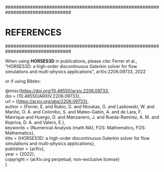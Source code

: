 ################################################################################ 
#                             **REFERENCES**                                  #
################################################################################ 

When using **HORSES3D** in publications, please cite: Ferrer et al., "HORSES3D: a high-order discontinuous Galerkin solver for flow simulations and multi-physics applications", arXiv:2206.09733, 2022

or if using Bibtex:

@misc{https://doi.org/10.48550/arxiv.2206.09733,  
  doi = {10.48550/ARXIV.2206.09733},  
  url = {https://arxiv.org/abs/2206.09733},  
  author = {Ferrer, E. and Rubio, G. and Ntoukas, G. and Laskowski, W. and Mariño, O. A. and Colombo, S. and Mateo-Gabín, A. and de Lara, F. Manrique and Huergo, D. and Manzanero, J. and Rueda-Ramírez, A. M. and Kopriva, D. A. and Valero, E.},  
  keywords = {Numerical Analysis (math.NA), FOS: Mathematics, FOS: Mathematics},  
  title = {HORSES3D: a high-order discontinuous Galerkin solver for flow simulations and multi-physics applications},  
  publisher = {arXiv},  
  year = {2022},  
  copyright = {arXiv.org perpetual, non-exclusive license}  
}
